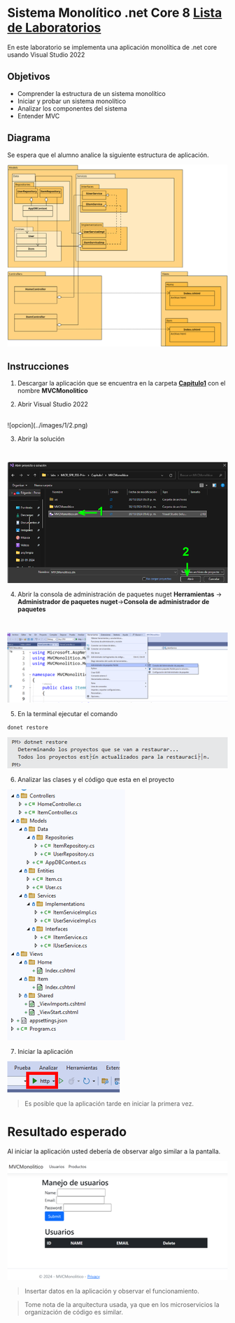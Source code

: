 # Sistema Monolítico .net Core 8 [Lista de Laboratorios](../README.md)

En este laboratorio se implementa una aplicación monolítica de .net core usando Visual Studio 2022


## Objetivos
- Comprender la estructura de un sistema monolítico
- Iniciar y probar un sistema monolítico
- Analizar los componentes del sistema
- Entender MVC 


## Diagrama 

Se espera que el alumno analice la siguiente estructura de aplicación. 

![diagrama](../images/1/diagramaMVC.png)



## Instrucciones 

1. Descargar la aplicación que se encuentra en la carpeta **[Capitulo1](../Capitulo1)** con el nombre **MVCMonolitico**

2. Abrir Visual Studio 2022 
<br>
![opcion](../images/1/2.png)

3. Abrir la solución
<br>

![solucion](../images/1/3.png)

4.  Abrir la consola de administración de paquetes nuget **Herramientas** -> **Administrador de paquetes nuget**->**Consola de administrador de paquetes**
<br>

![alt text](../images/1/4.png)

5. En la terminal ejecutar el comando 

```bash
donet restore
```
![restore](../images/1/5.png)


6. Analizar las clases y el código que esta en el proyecto

![alt text](../images/1/6.png)

7. Iniciar la aplicación

![alt text](../images/1/7.png)

> Es posible que la aplicación tarde en iniciar la primera vez.



# Resultado esperado

Al iniciar la aplicación usted debería de observar algo similar a la pantalla. 

![alt text](../images/1/8.png)

> Insertar datos en la aplicación y observar el funcionamiento. 

> Tome nota de la arquitectura usada, ya que en los microservicios la organización de código es similar. 